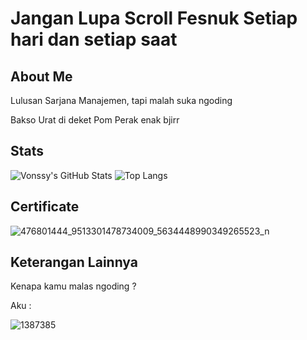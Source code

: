 # Jangan Lupa Scroll Fesnuk Setiap hari dan setiap saat

## About Me
Lulusan Sarjana Manajemen, tapi malah suka ngoding

Bakso Urat di deket Pom Perak enak bjirr

## Stats

![Vonssy's GitHub Stats](https://github-readme-stats.vercel.app/api?username=ssyahbandi&show_icons=true&theme=radical)
![Top Langs](https://github-readme-stats.vercel.app/api/top-langs/?username=ssyahbandi&layout=compact&theme=radical)

## Certificate

![476801444_9513301478734009_5634448990349265523_n](https://github.com/user-attachments/assets/37a0cb16-6327-47d2-802c-ab8fc44b029a)

## Keterangan Lainnya

Kenapa kamu malas ngoding ?

Aku :

![1387385](https://github.com/user-attachments/assets/6fefcba7-ccbb-45d6-a78c-c2ee263a6829)
